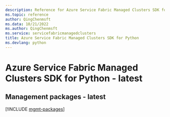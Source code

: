 ```yaml
---
description: Reference for Azure Service Fabric Managed Clusters SDK for Python
ms.topic: reference
author: QingChenmsft
ms.data: 10/21/2022
ms.author: QingChenmsft
ms.service: servicefabricmanagedclusters
title: Azure Service Fabric Managed Clusters SDK for Python
ms.devlang: python
---
```

# Azure Service Fabric Managed Clusters SDK for Python - latest

## Management packages - latest
[!INCLUDE [mgmt-packages](service-fabric-managed-clusters-mgmt-index.md)]